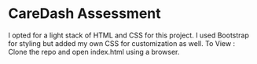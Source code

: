 # CareDash Assessment

I opted for a light stack of HTML and CSS for this project.
I used Bootstrap for styling but added my own CSS for customization as well.
To View : Clone the repo and open index.html using a browser.